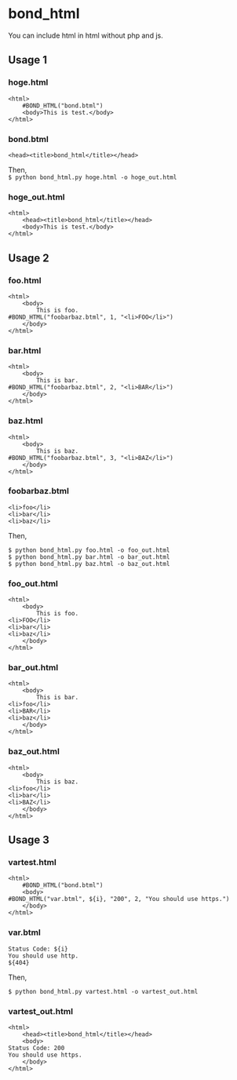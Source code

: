 # bond_html
You can include html in html without php and js.
## Usage 1
### hoge.html
```
<html>
	#BOND_HTML("bond.btml")
	<body>This is test.</body>
</html>
```
### bond.btml
```
<head><title>bond_html</title></head>
```  
Then,  
```$ python bond_html.py hoge.html -o hoge_out.html```
### hoge_out.html
```
<html>
	<head><title>bond_html</title></head>
	<body>This is test.</body>
</html>
```
## Usage 2
### foo.html
```
<html>
	<body>
		This is foo.
#BOND_HTML("foobarbaz.btml", 1, "<li>FOO</li>")
	</body>
</html>
```
### bar.html
```
<html>
	<body>
		This is bar.
#BOND_HTML("foobarbaz.btml", 2, "<li>BAR</li>")
	</body>
</html>
```
### baz.html
```
<html>
	<body>
		This is baz.
#BOND_HTML("foobarbaz.btml", 3, "<li>BAZ</li>")
	</body>
</html>
```
### foobarbaz.btml
```
<li>foo</li>
<li>bar</li>
<li>baz</li>
```  
Then,  
```
$ python bond_html.py foo.html -o foo_out.html
$ python bond_html.py bar.html -o bar_out.html
$ python bond_html.py baz.html -o baz_out.html
```
### foo_out.html
```
<html>
	<body>
		This is foo.
<li>FOO</li>
<li>bar</li>
<li>baz</li>
	</body>
</html>
```
### bar_out.html
```
<html>
	<body>
		This is bar.
<li>foo</li>
<li>BAR</li>
<li>baz</li>
	</body>
</html>
```
### baz_out.html
```
<html>
	<body>
		This is baz.
<li>foo</li>
<li>bar</li>
<li>BAZ</li>
	</body>
</html>
```
## Usage 3
### vartest.html
```
<html>
	#BOND_HTML("bond.btml")
	<body>
#BOND_HTML("var.btml", ${i}, "200", 2, "You should use https.")
	</body>
</html>
```
### var.btml
```
Status Code: ${i}
You should use http.
${404}
```
Then,  
```
$ python bond_html.py vartest.html -o vartest_out.html
```
### vartest_out.html
```
<html>
	<head><title>bond_html</title></head>
	<body>
Status Code: 200
You should use https.
	</body>
</html>
```
